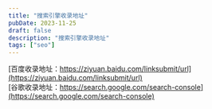 ```yaml
---
title: "搜索引擎收录地址"
pubDate: 2023-11-25
draft: false
description: "搜索引擎收录地址"
tags: ["seo"]
---
```


[百度收录地址：https://ziyuan.baidu.com/linksubmit/url](https://ziyuan.baidu.com/linksubmit/url)  
[谷歌收录地址：https://search.google.com/search-console](https://search.google.com/search-console)
